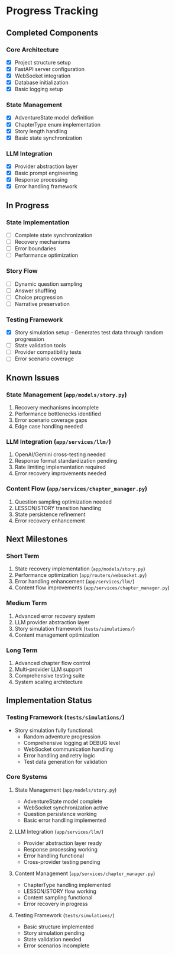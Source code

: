 # Progress Tracking

## Completed Components

### Core Architecture
- [x] Project structure setup
- [x] FastAPI server configuration
- [x] WebSocket integration
- [x] Database initialization
- [x] Basic logging setup

### State Management
- [x] AdventureState model definition
- [x] ChapterType enum implementation
- [x] Story length handling
- [x] Basic state synchronization

### LLM Integration
- [x] Provider abstraction layer
- [x] Basic prompt engineering
- [x] Response processing
- [x] Error handling framework

## In Progress

### State Implementation
- [ ] Complete state synchronization
- [ ] Recovery mechanisms
- [ ] Error boundaries
- [ ] Performance optimization

### Story Flow
- [ ] Dynamic question sampling
- [ ] Answer shuffling
- [ ] Choice progression
- [ ] Narrative preservation

### Testing Framework
- [x] Story simulation setup - Generates test data through random progression
- [ ] State validation tools
- [ ] Provider compatibility tests
- [ ] Error scenario coverage

## Known Issues

### State Management (`app/models/story.py`)
1. Recovery mechanisms incomplete
2. Performance bottlenecks identified
3. Error scenario coverage gaps
4. Edge case handling needed

### LLM Integration (`app/services/llm/`)
1. OpenAI/Gemini cross-testing needed
2. Response format standardization pending
3. Rate limiting implementation required
4. Error recovery improvements needed

### Content Flow (`app/services/chapter_manager.py`)
1. Question sampling optimization needed
2. LESSON/STORY transition handling
3. State persistence refinement
4. Error recovery enhancement

## Next Milestones

### Short Term
1. State recovery implementation (`app/models/story.py`)
2. Performance optimization (`app/routers/websocket.py`)
3. Error handling enhancement (`app/services/llm/`)
4. Content flow improvements (`app/services/chapter_manager.py`)

### Medium Term
1. Advanced error recovery system
2. LLM provider abstraction layer
3. Story simulation framework (`tests/simulations/`)
4. Content management optimization

### Long Term
1. Advanced chapter flow control
2. Multi-provider LLM support
3. Comprehensive testing suite
4. System scaling architecture

## Implementation Status

### Testing Framework (`tests/simulations/`)
- Story simulation fully functional:
  * Random adventure progression
  * Comprehensive logging at DEBUG level
  * WebSocket communication handling
  * Error handling and retry logic
  * Test data generation for validation

### Core Systems
1. State Management (`app/models/story.py`)
   - AdventureState model complete
   - WebSocket synchronization active
   - Question persistence working
   - Basic error handling implemented

2. LLM Integration (`app/services/llm/`)
   - Provider abstraction layer ready
   - Response processing working
   - Error handling functional
   - Cross-provider testing pending

3. Content Management (`app/services/chapter_manager.py`)
   - ChapterType handling implemented
   - LESSON/STORY flow working
   - Content sampling functional
   - Error recovery in progress

4. Testing Framework (`tests/simulations/`)
   - Basic structure implemented
   - Story simulation pending
   - State validation needed
   - Error scenarios incomplete
